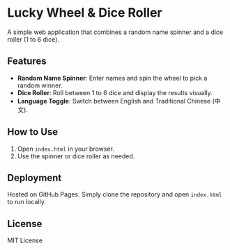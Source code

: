 # Lucky Wheel & Dice Roller

A simple web application that combines a random name spinner and a dice roller (1 to 6 dice). 

## Features
- **Random Name Spinner**: Enter names and spin the wheel to pick a random winner.
- **Dice Roller**: Roll between 1 to 6 dice and display the results visually.
- **Language Toggle**: Switch between English and Traditional Chinese (中文).

## How to Use
1. Open `index.html` in your browser.
2. Use the spinner or dice roller as needed.

## Deployment
Hosted on GitHub Pages. Simply clone the repository and open `index.html` to run locally.

## License
MIT License
